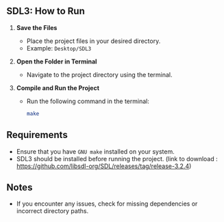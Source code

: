 ## SDL3: How to Run

1. **Save the Files**
   - Place the project files in your desired directory.
   - Example: `Desktop/SDL3`

2. **Open the Folder in Terminal**
   - Navigate to the project directory using the terminal.

3. **Compile and Run the Project**
   - Run the following command in the terminal:
     ```sh
     make
     ```
     
## Requirements
- Ensure that you have `GNU make` installed on your system.
- SDL3 should be installed before running the project. (link to download : https://github.com/libsdl-org/SDL/releases/tag/release-3.2.4)

## Notes
- If you encounter any issues, check for missing dependencies or incorrect directory paths.

